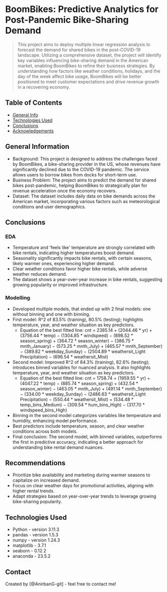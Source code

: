 # BoomBikes: Predictive Analytics for Post-Pandemic Bike-Sharing Demand
> This project aims to deploy multiple linear regression analysis to forecast the demand for shared bikes in the post-COVID-19 landscape. Utilizing a comprehensive dataset, the project will identify key variables influencing bike-sharing demand in the American market, enabling BoomBikes to refine their business strategies. By understanding how factors like weather conditions, holidays, and the day of the week affect bike usage, BoomBikes will be better positioned to meet customer expectations and drive revenue growth in a recovering economy.


## Table of Contents
* [General Info](#general-information)
* [Technologies Used](#technologies-used)
* [Conclusions](#conclusions)
* [Acknowledgements](#acknowledgements)

<!-- You can include any other section that is pertinent to your problem -->

## General Information
- Background: This project is designed to address the challenges faced by BoomBikes, a bike-sharing provider in the US, whose revenues have significantly declined due to the COVID-19 pandemic. The service allows users to borrow bikes from docks for short-term use.
- Business Problem: The project aims to predict the demand for shared bikes post-pandemic, helping BoomBikes to strategically plan for revenue acceleration once the economy recovers.
- Dataset: The dataset includes daily data on bike demands across the American market, incorporating various factors such as meteorological conditions and user demographics. 

<!-- You don't have to answer all the questions - just the ones relevant to your project. -->

## Conclusions
### EDA
- Temperature and 'feels like' temperature are strongly correlated with bike rentals, indicating higher temperatures boost demand.
- Seasonality significantly impacts bike rentals, with certain seasons, likely warmer ones, experiencing higher demand.
- Clear weather conditions favor higher bike rentals, while adverse weather reduces demand.
- The dataset shows a year-over-year increase in bike rentals, suggesting growing popularity or improved infrastructure.

### Modelling
- Developed multiple models, that ended up with 2 final models: one without binning and one with binning.
- First model: R^2 of 83.5% (training), 80.5% (testing); highlights temperature, year, and weather situation as key predictors.
    - Equation of the best fitted line: cnt = 2385.14 + (2044.46 * yr) + (3756.44 * temp) − (1304.85 * windspeed) − (898.52 * season_spring) + (364.72 * season_winter) − (386.75 * mnth_January) − (573.25 * mnth_July) + (465.57 * mnth_September) − (389.82 * weekday_Sunday) − (2504.89 * weathersit_Light Precipitation) − (696.54 * weathersit_Mist)
- Second model: Improved R^2 of 84.3% (training), 82.6% (testing); introduces binned variables for nuanced analysis. It also highlights temperature, year, and weather situation as key predictors.
    - Equation of the best fitted line: cnt = 1758.74 + (1959.55 * yr) + (4047.22 * temp) − (885.74 * season_spring) + (432.54 * season_winter) − (463.05 * mnth_July) + (491.14 * mnth_September) − (334.00 * weekday_Sunday) − (2486.63 * weathersit_Light Precipitation) − (550.44 * weathersit_Mist) + (534.48 * temp_bins_Medium) − (309.54 * hum_bins_High) − (317.70 * windspeed_bins_High)
- Binning in the second model categorizes variables like temperature and humidity, enhancing model performance.
- Best predictors include temperature, season, and clear weather conditions across both models.
- Final conclusion: The second model, with binned variables, outperforms the first in predictive accuracy, indicating a better approach for understanding bike rental demand nuances.

## Recommendations
- Prioritize bike availability and marketing during warmer seasons to capitalize on increased demand.
- Focus on clear weather days for promotional activities, aligning with higher rental trends.
- Adapt strategies based on year-over-year trends to leverage growing bike-sharing popularity.
<!-- You don't have to answer all the questions - just the ones relevant to your project. -->


## Technologies Used
- Python - version 3.11.3
- pandas - version 1.5.3
- numpy - version 1.24.3
- matplotlib - 3.7.1
- seaborn - 0.12.2
- anaconda - 23.5.2

<!-- As the libraries versions keep on changing, it is recommended to mention the version of library used in this project -->


## Contact
Created by [@AnirbanG-git] - feel free to contact me!


<!-- Optional -->
<!-- ## License -->
<!-- This project is open source and available under the [... License](). -->

<!-- You don't have to include all sections - just the one's relevant to your project -->